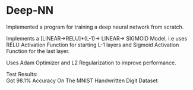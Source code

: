 # Deep-NN

Implemented a program for training a deep neural network from scratch.  

Implements a [LINEAR->RELU]*(L-1)-> LINEAR-> SIGMOID Model, i.e uses RELU Activation Function for starting L-1 layers and Sigmoid Activation Function for the last layer.  

Uses Adam Optimizer and L2 Regularization to improve performance.

Test Results:  
Got 98.1% Accuracy On The MNIST Handwritten Digit Dataset
